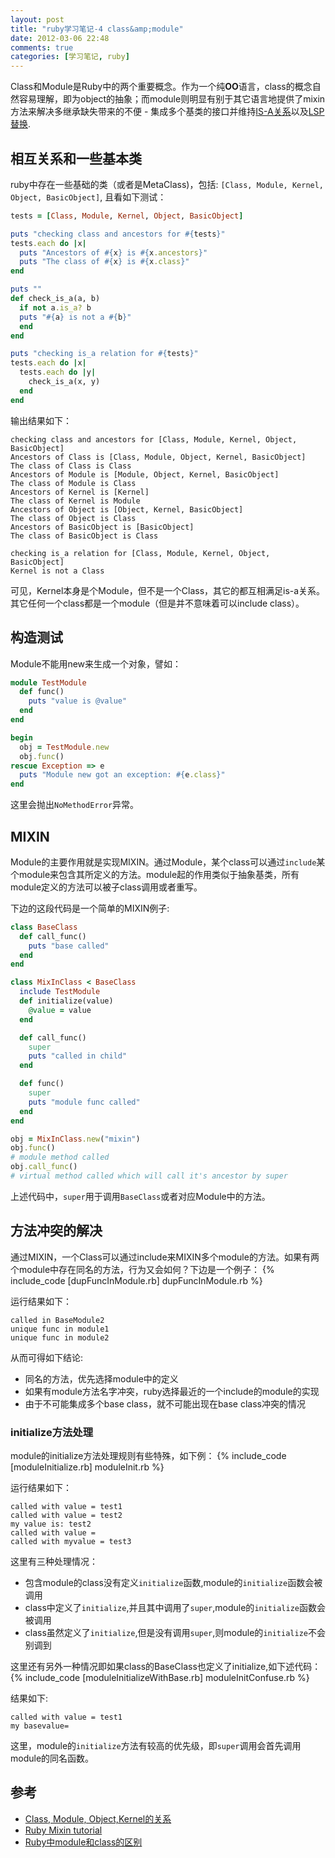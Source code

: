```yaml
---
layout: post
title: "ruby学习笔记-4 class&amp;module"
date: 2012-03-06 22:48
comments: true
categories: [学习笔记, ruby]
---
```


Class和Module是Ruby中的两个重要概念。作为一个纯**OO**语言，class的概念自然容易理解，即为object的抽象；而module则明显有别于其它语言地提供了mixin方法来解决多继承缺失带来的不便 - 集成多个基类的接口并维持[IS-A关系](http://en.wikipedia.org/wiki/Is-a)以及[LSP替换](http://en.wikipedia.org/wiki/Liskov_substitution_principle).

<!--more-->

## 相互关系和一些基本类

ruby中存在一些基础的类（或者是MetaClass)，包括: `[Class, Module, Kernel, Object, BasicObject]`, 且看如下测试：
``` ruby
tests = [Class, Module, Kernel, Object, BasicObject]

puts "checking class and ancestors for #{tests}"
tests.each do |x|
  puts "Ancestors of #{x} is #{x.ancestors}"
  puts "The class of #{x} is #{x.class}"
end

puts ""
def check_is_a(a, b)
  if not a.is_a? b
  puts "#{a} is not a #{b}"
  end
end

puts "checking is_a relation for #{tests}"
tests.each do |x|
  tests.each do |y|
    check_is_a(x, y)
  end
end
```

输出结果如下：
```
checking class and ancestors for [Class, Module, Kernel, Object, BasicObject]
Ancestors of Class is [Class, Module, Object, Kernel, BasicObject]
The class of Class is Class
Ancestors of Module is [Module, Object, Kernel, BasicObject]
The class of Module is Class
Ancestors of Kernel is [Kernel]
The class of Kernel is Module
Ancestors of Object is [Object, Kernel, BasicObject]
The class of Object is Class
Ancestors of BasicObject is [BasicObject]
The class of BasicObject is Class

checking is_a relation for [Class, Module, Kernel, Object, BasicObject]
Kernel is not a Class
```

可见，Kernel本身是个Module，但不是一个Class，其它的都互相满足is-a关系。其它任何一个class都是一个module（但是并不意味着可以include class）。

## 构造测试

Module不能用new来生成一个对象，譬如：
``` ruby
module TestModule
  def func()
    puts "value is @value"
  end
end

begin
  obj = TestModule.new
  obj.func()
rescue Exception => e
  puts "Module new got an exception: #{e.class}"
end
```
这里会抛出`NoMethodError`异常。

## MIXIN

Module的主要作用就是实现MIXIN。通过Module，某个class可以通过`include`某个module来包含其所定义的方法。module起的作用类似于抽象基类，所有module定义的方法可以被子class调用或者重写。

下边的这段代码是一个简单的MIXIN例子:
``` ruby
class BaseClass
  def call_func()
    puts "base called"
  end
end

class MixInClass < BaseClass
  include TestModule
  def initialize(value)
    @value = value
  end

  def call_func()
    super
    puts "called in child"
  end

  def func()
    super
    puts "module func called"
  end
end

obj = MixInClass.new("mixin")
obj.func()
# module method called
obj.call_func()
# virtual method called which will call it's ancestor by super
```

上述代码中，`super`用于调用`BaseClass`或者对应Module中的方法。

## 方法冲突的解决

通过MIXIN，一个Class可以通过include来MIXIN多个module的方法。如果有两个module中存在同名的方法，行为又会如何？下边是一个例子：
{% include_code [dupFuncInModule.rb] dupFuncInModule.rb %}

运行结果如下：
```
called in BaseModule2
unique func in module1
unique func in module2
```

从而可得如下结论:  

- 同名的方法，优先选择module中的定义  
- 如果有module方法名字冲突，ruby选择最近的一个include的module的实现   
- 由于不可能集成多个base class，就不可能出现在base class冲突的情况    

### initialize方法处理

module的initialize方法处理规则有些特殊，如下例：
{% include_code [moduleInitialize.rb] moduleInit.rb %}

运行结果如下：
```
called with value = test1
called with value = test2
my value is: test2
called with value = 
called with myvalue = test3
```
这里有三种处理情况：

- 包含module的class没有定义`initialize`函数,module的`initialize`函数会被调用   
- class中定义了`initialize`,并且其中调用了`super`,module的`initialize`函数会被调用    
- class虽然定义了`initialize`,但是没有调用`super`,则module的`initialize`不会别调到   

这里还有另外一种情况即如果class的BaseClass也定义了initialize,如下述代码：
{% include_code [moduleInitializeWithBase.rb] moduleInitConfuse.rb %}

结果如下:
```
called with value = test1
my basevalue=
```

这里，module的`initialize`方法有较高的优先级，即`super`调用会首先调用module的同名函数。


## 参考
- [Class, Module, Object,Kernel的关系](http://www.cnblogs.com/cnblogsfans/archive/2009/01/27/1381134.html)
- [Ruby Mixin tutorial](http://juixe.com/techknow/index.php/2006/06/15/mixins-in-ruby/)
- [Ruby中module和class的区别](http://www.51testing.com/?uid-128701-action-viewspace-itemid-153316)

